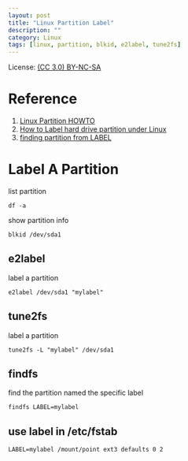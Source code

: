 ```yaml
---
layout: post
title: "Linux Partition Label"
description: ""
category: Linux
tags: [linux, partition, blkid, e2label, tune2fs]
---
```


License: [(CC 3.0) BY-NC-SA](http://creativecommons.org/licenses/by-nc-sa/3.0/)

# Reference
1. [Linux Partition HOWTO](http://www.tldp.org/HOWTO/html_single/Partition/)
2. [How to Label hard drive partition under Linux ](http://linuxconfig.org/how-to-label-hard-drive-partition-under-linux)
3. [finding partition from LABEL](http://www.unix.com/unix-advanced-expert-users/56804-finding-partition-label.html)

# Label A Partition
list partition

    df -a

show partition info

    blkid /dev/sda1

## e2label
label a partition

    e2label /dev/sda1 "mylabel"

## tune2fs
label a partition

    tune2fs -L "mylabel" /dev/sda1

## findfs
find the partition named the specific label

    findfs LABEL=mylabel

## use label in /etc/fstab

    LABEL=mylabel /mount/point ext3 defaults 0 2
